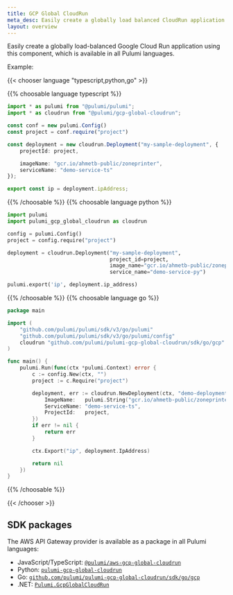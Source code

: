 ```yaml
---
title: GCP Global CloudRun
meta_desc: Easily create a globally load balanced CloudRun application in Google Cloud.
layout: overview
---
```


Easily create a globally load-balanced Google Cloud Run application using this component, which is available in all Pulumi languages.

Example:

{{< chooser language "typescript,python,go" >}}

{{% choosable language typescript %}}

```ts
import * as pulumi from "@pulumi/pulumi";
import * as cloudrun from "@pulumi/gcp-global-cloudrun";

const conf = new pulumi.Config()
const project = conf.require("project")

const deployment = new cloudrun.Deployment("my-sample-deployment", {
    projectId: project,

    imageName: "gcr.io/ahmetb-public/zoneprinter",
    serviceName: "demo-service-ts"
});

export const ip = deployment.ipAddress;
```

{{% /choosable %}}
{{% choosable language python %}}

```py
import pulumi
import pulumi_gcp_global_cloudrun as cloudrun

config = pulumi.Config()
project = config.require("project")

deployment = cloudrun.Deployment("my-sample-deployment",
                                 project_id=project,
                                 image_name="gcr.io/ahmetb-public/zoneprinter",
                                 service_name="demo-service-py")

pulumi.export('ip', deployment.ip_address)
```

{{% /choosable %}}
{{% choosable language go %}}

```go
package main

import (
	"github.com/pulumi/pulumi/sdk/v3/go/pulumi"
	"github.com/pulumi/pulumi/sdk/v3/go/pulumi/config"
	cloudrun "github.com/pulumi/pulumi-gcp-global-cloudrun/sdk/go/gcp"
)

func main() {
	pulumi.Run(func(ctx *pulumi.Context) error {
		c := config.New(ctx, "")
		project := c.Require("project")

		deployment, err := cloudrun.NewDeployment(ctx, "demo-deployment-go", &cloudrun.DeploymentArgs{
			ImageName:   pulumi.String("gcr.io/ahmetb-public/zoneprinter"),
			ServiceName: "demo-service-ts",
			ProjectId:   project,
		})
		if err != nil {
			return err
		}

		ctx.Export("ip", deployment.IpAddress)

		return nil
	})
}
```

{{% /choosable %}}

{{< /chooser >}}

## SDK packages

The AWS API Gateway provider is available as a package in all Pulumi languages:

* JavaScript/TypeScript: [`@pulumi/aws-gcp-global-cloudrun`](https://www.npmjs.com/package/@pulumi/gcp-global-cloudrun)
* Python: [`pulumi-gcp-global-cloudrun`](https://pypi.org/project/pulumi-gcp-global-cloudrun/)
* Go: [`github.com/pulumi/pulumi-gcp-global-cloudrun/sdk/go/gcp`](https://github.com/pulumi/pulumi-gcp-global-cloudrun)
* .NET: [`Pulumi.GcpGlobalCloudRun`](https://www.nuget.org/packages/Pulumi.GcpGlobalCloudRun)
